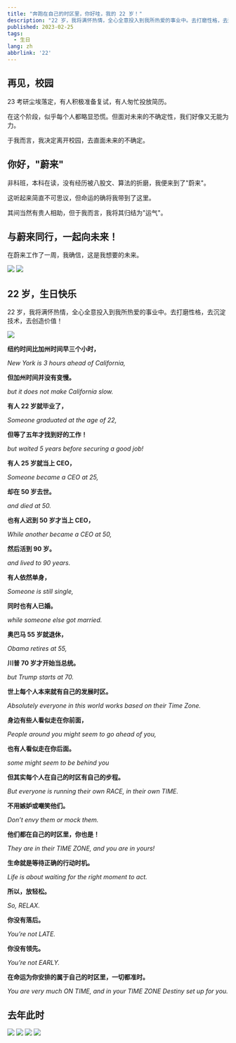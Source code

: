 ```yaml
---
title: "奔跑在自己的时区里，你好哇，我的 22 岁！"
description: "22 岁，我将满怀热情，全心全意投入到我所热爱的事业中。去打磨性格，去沉淀技术，去创造价值！"
published: 2023-02-25
tags:
  - 生日
lang: zh
abbrlink: '22'
---
```


<div class="text-center">

<h2>再见，校园</h2>

<p>23 考研尘埃落定，有人积极准备复试，有人匆忙投放简历。</p>
<p>
  在这个阶段，似乎每个人都略显恐慌。但面对未来的不确定性，我们好像又无能为力。
</p>
<p>于我而言，我决定离开校园，去直面未来的不确定。</p>

<h2> 你好，"蔚来" </h2>

<p>非科班，本科在读，没有经历被八股文、算法的折磨，我便来到了"蔚来"。</p>
<p>这听起来简直不可思议，但命运的确将我带到了这里。</p>
<p>其间当然有贵人相助，但于我而言，我将其归结为"运气"。</p>

<h2> 与蔚来同行，一起向未来！</h2>

<p>在蔚来工作了一周，我确信，这是我想要的未来。</p>

<div class="flex flex-col items-center">
  <img
    class="w-[400px]"
    src="https://assets.guoqi.dev/images/202311250039201.webp"
  />
  <img
    class="w-[400px]"
    src="https://assets.guoqi.dev/images/202311250040895.webp"
  />
</div>

<h2> 22 岁，生日快乐</h2>

<p>
  22 岁，我将满怀热情，全心全意投入到我所热爱的事业中。去打磨性格，去沉淀技术，去创造价值！
</p>

</div>

<img class="w-full max-w-[800px]" src="https://assets.guoqi.dev/images/202311250041321.webp" />

 <div class="text-center">

  <p>
    <strong>纽约时间比加州时间早三个小时，</strong>
  </p>
  <p>
    <i>New York is 3 hours ahead of California,</i>
  </p>
  <p>
    <strong>但加州时间并没有变慢。</strong>
  </p>
  <p>
    <i>but it does not make California slow.</i>
  </p>
  <p>
    <strong>有人 22 岁就毕业了，</strong>
  </p>
  <p>
    <i>Someone graduated at the age of 22,</i>
  </p>
  <p>
    <strong>但等了五年才找到好的工作！</strong>
  </p>
  <p>
    <i>but waited 5 years before securing a good job!</i>
  </p>
  <p>
    <strong>有人 25 岁就当上 CEO，</strong>
  </p>
  <p>
    <i>Someone became a CEO at 25,</i>
  </p>
  <p>
    <strong>却在 50 岁去世。</strong>
  </p>
  <p>
    <i>and died at 50.</i>
  </p>
  <p>
    <strong>也有人迟到 50 岁才当上 CEO，</strong>
  </p>
  <p>
    <i>While another became a CEO at 50,</i>
  </p>
  <p>
    <strong>然后活到 90 岁。</strong>
  </p>
  <p>
    <i>and lived to 90 years.</i>
  </p>
  <p>
    <strong>有人依然单身，</strong>
  </p>
  <p>
    <i>Someone is still single,</i>
  </p>
  <p>
    <strong>同时也有人已婚。</strong>
  </p>
  <p>
    <i>while someone else got married.</i>
  </p>
  <p>
    <strong>奥巴马 55 岁就退休，</strong>
  </p>
  <p>
    <i>Obama retires at 55,</i>
  </p>
  <p>
    <strong>川普 70 岁才开始当总统。</strong>
  </p>
  <p>
    <i>but Trump starts at 70.</i>
  </p>
  <p>
    <strong>世上每个人本来就有自己的发展时区。</strong>
  </p>
  <p>
    <i>Absolutely everyone in this world works based on their Time Zone.</i>
  </p>
  <p>
    <strong>身边有些人看似走在你前面，</strong>
  </p>
  <p>
    <i>People around you might seem to go ahead of you,</i>
  </p>
  <p>
    <strong>也有人看似走在你后面。</strong>
  </p>
  <p>
    <i>some might seem to be behind you</i>
  </p>
  <p>
    <strong>但其实每个人在自己的时区有自己的步程。</strong>
  </p>
  <p>
    <i>But everyone is running their own RACE, in their own TIME.</i>
  </p>
  <p>
    <strong>不用嫉妒或嘲笑他们。</strong>
  </p>
  <p>
    <i>Don’t envy them or mock them.</i>
  </p>
  <p>
    <strong>他们都在自己的时区里，你也是！</strong>
  </p>
  <p>
    <i>They are in their TIME ZONE, and you are in yours!</i>
  </p>
  <p>
    <strong>生命就是等待正确的行动时机。</strong>
  </p>
  <p>
    <i>Life is about waiting for the right moment to act.</i>
  </p>
  <p>
    <strong>所以，放轻松。</strong>
  </p>
  <p>
    <i>So, RELAX.</i>
  </p>
  <p>
    <strong>你没有落后。</strong>
  </p>
  <p>
    <i>You’re not LATE.</i>
  </p>
  <p>
    <strong>你没有领先。</strong>
  </p>
  <p>
    <i>You’re not EARLY.</i>
  </p>
  <p>
    <strong>在命运为你安排的属于自己的时区里，一切都准时。</strong>
  </p>
  <p>
    <i>
      You are very much ON TIME, and in your TIME ZONE Destiny set up for you.
    </i>
  </p>
</div>

## 去年此时

<div class="flex flex-col items-center">
  <img
    class="w-[400px]"
    src="https://assets.guoqi.dev/images/202311250003483.webp"
  />
  <img
    class="w-[400px]"
    src="https://assets.guoqi.dev/images/202311250002786.webp"
  />
  <img
    class="w-[400px]"
    src="https://assets.guoqi.dev/images/202311250002184.webp"
  />
  <img
    class="w-[400px]"
    src="https://assets.guoqi.dev/images/202311250002606.webp"
  />
</div>
